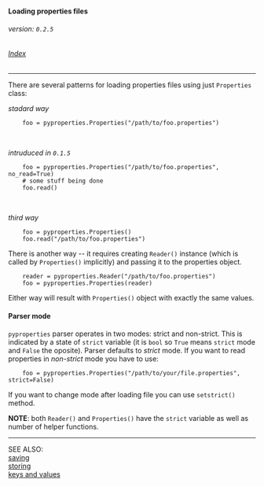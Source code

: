 #### Loading properties files
###### _version: `0.2.5`_

###### [Index](index.mdown)
----


There are several patterns for loading properties files using just `Properties` class:

_stadard way_

        foo = pyproperties.Properties("/path/to/foo.properties")

&nbsp;

_intruduced in `0.1.5`_

        foo = pyproperties.Properties("/path/to/foo.properties", no_read=True)
        # some stuff being done
        foo.read()

&nbsp;

_third way_

        foo = pyproperties.Properties()
        foo.read("/path/to/foo.properties")


There is another way -- it requires creating `Reader()` instance (which is called by `Properties()` implicitly) and passing it to the properties object.

        reader = pyproperties.Reader("/path/to/foo.properties")
        foo = pyproperties.Properties(reader)


Either way will result with `Properties()` object with exactly the same values.


#### Parser mode

`pyproperties` parser operates in two modes: strict and non-strict. 
This is indicated by a state of `strict` variable (it is `bool` so `True` means `strict` mode and `False` the oposite). 
Parser defaults to _strict_ mode. If you want to read properties in _non-strict_ mode you have to use:

        foo = pyproperties.Properties("/path/to/your/file.properties", strict=False)
        
If you want to change mode after loading file you can use `setstrict()` method.

**NOTE**: both `Reader()` and `Properties()` have the `strict` variable as well as number of helper functions.

----

SEE ALSO:  
[saving](saving.mdown)  
[storing](storing.mdown)  
[keys and values](keys_and_values.mdown)